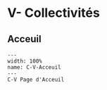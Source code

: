# V- Collectivités

## Acceuil

```{figure} Docs/C-V.png
---
width: 100%
name: C-V-Acceuil
---
C-V Page d'Acceuil
```
